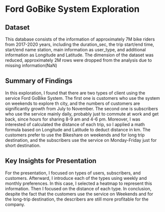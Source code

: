 # Ford GoBike System Exploration

## Dataset
This database consists of the information of approximately 7M bike riders from 2017-2020 years, including the duration_sec, the trip start/end time, start/end name station, main information as user_type, and additional information as Longitude and Latitude. The dimension of the dataset was reduced, approximately 2M rows were dropped from the analysis due to missing information(NaN)

## Summary of Findings
In this exploration, I found that there are two types of client using the service Ford GoBike System. The first one is customers who use the system on weekends to explore th city, and the numbers of customers are significantly growth from July to November. The second one is subscribers who use the service mainly daily, probably just to commute at work and get back, since hours for sharing 8-9 am and 4-6 pm. Moreover, I was interested of calculated the distance of each trip, so I applied a math formula based on Longitude and Latitude to deduct distance in km. The customers prefer to use the Bikeshare on weekends and for long trip destination, and the subscribers use the service on Monday-Friday just for short destination.

## Key Insights for Presentation
For the presentation, I focused on types of users, subscribers, and customers. Afterward, I introduce each of the types using weekly and monthly preferences. In this case, I selected a heatmap to represent this information. Then I focused on the distance of each type. 
In conclusion, despite the fact that the customers use the service on Weekends and for the long-trip destination, the describers are still more profitable for the company.
